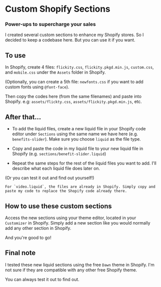 # Custom Shopify Sections
### Power-ups to supercharge your sales

I created several custom sections to enhance my Shopify stores. So I decided to keep a codebase here. But you can use it if you want.

## To use

In Shopify, create 4 files: `flickity.css`, `flickity.pkgd.min.js`, `custom.css`, and `mobile.css` under the `Assets` folder in Shopify.

(Optionally, you can create a 5th file: `newfonts.css` if you want to add custom fonts using `@font-face`).

Then copy the codes here (from the same filenames) and paste into Shopify. e.g: `assets/flickty.css`, `assets/flickity.pkgd.min.js`, etc.

## After that...

- To add the liquid files, create a new liquid file in your Shopify code editor under `Sections` using the same name we have here (e.g. `benefits-slider`). Make sure you choose `liquid` as the file type.

- Copy and paste the code in my liquid file to your new liquid file in Shopify (e.g. `sections/benefit-slider.liquid`) 

- Repeat the same steps for the rest of the liquid files you want to add. I'll describe what each liquid file does later on.

(Or you can test it out and find out yourself!)

```
For `video.liquid`, the files are already in Shopify. Simply copy and paste my code to replace the Shopify code already there.
```

## How to use these custom sections

Access the new sections using your theme editor, located in your `Customizer` in Shopify. Simply add a new section like you would normally add any other section in Shopify.

And you're good to go!

## Final note

I tested these new liquid sections using the free `Dawn` theme in Shopify. I'm not sure if they are compatible with any other free Shopify theme. 

You can always test it out to find out.
